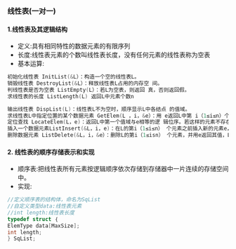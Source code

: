 ### 线性表(一对一)
#### 1.线性表及其逻辑结构
- 定义:具有相同特性的数据元素的有限序列
- 长度:线性表元素的个数叫线性表长度，没有任何元素的线性表称为空表
- 基本运算:
```c
初始化线性表 InitList(&L）：构造一个空的线性表L。 
销毁线性表 DestroyList(&L）：释放线性表L占用的内存空 间。
判线性表是否为空表 ListEmpty(L）：若L为空表，则返回 真，否则返回假。 
求线性表的长度 ListLength(L) 返回L中元素个数n

输出线性表 DispList(L)：线性表L不为空时，顺序显示L中各结点 的值域。
求线性表L中指定位置的某个数据元素 GetElem(L ，i，&e）：用 e返回L中第 i（1≤i≤n）个元素的值。 
定位查找 LocateElem(L，e)：返回L中第一个值域与e相等的逻 辑位序。若这样的元素不存在，则返回值为0。 
插入一个数据元素ListInsert(&L，i，e)：在L的第i（1≤i≤n） 个元素之前插入新的元素e，L的长度增1。 
删除数据元素 ListDelete(&L，i，&e）：删除L的第i（1≤isn） 个元素，并用e返回其值，L的长度减1。


```
#### 2. 线性表的顺序存储表示和实现
- 顺序表:把线性表所有元素按逻辑顺序依次存储到存储器中一片连续的存储空间中。
- 实现:
```c
//定义顺序表的结构体，命名为SqList
//自定义类型data:线性表元素
//int length:线性表长度
typedef struct ｛
ElemType data[MaxSize];
int length;
} SqList; 



```

